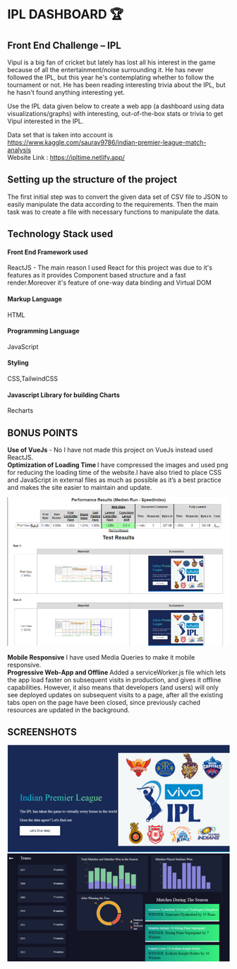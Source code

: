 # IPL DASHBOARD :trophy:
<h2 align="left">  Front End Challenge – IPL </h2>

Vipul is a big fan of cricket but lately has lost all his interest in the game because of all the entertainment/noise surrounding it. He has never followed the IPL, but this year he's contemplating whether to follow the tournament or not. He has been reading interesting trivia about the IPL, but he hasn't found anything interesting yet.

Use the IPL data given below to create a web app (a dashboard using data visualizations/graphs) with interesting, out-of-the-box stats or trivia to get Vipul interested in the IPL.

Data set that is taken into account is https://www.kaggle.com/saurav9786/indian-premier-league-match-analysis <br/>
Website Link : https://ipltime.netlify.app/

## Setting up the structure of the project
The first initial step was to convert the given data set of CSV file to JSON to easily manipulate the data according to the requirements. Then the main task was to create a file
with necessary functions to manipulate the data.

## Technology Stack used
<h4>Front End Framework used</h4> ReactJS - The main reason I used React for this project was due to it's features as it provides Component based structure and a fast render.Moreover it's feature of one-way data binding and Virtual DOM</br>
<h4>Markup Language</h4> HTML<br/>
<h4>Programming Language </h4>JavaScript<br/>
<h4>Styling </h4>CSS,TailwindCSS<br/>
<h4>Javascript Library for building Charts </h4>Recharts<br/>

## BONUS POINTS
<b>Use of VueJs</b> - No I have not made this project on VueJs instead used ReactJS. <br/>
<b> Optimization of Loading Time </b> I have compressed the images and used png for reducing the loading time of the website.I have also tried to place CSS and JavaScript in external files as much as possible as it’s a best practice and makes the site easier to maintain and update.

<img src= "https://github.com/tanvi003/CricManiac/blob/develop/src/Screenshots/Loading%20Time.PNG"/>

<b>Mobile Responsive</b> I have used Media Queries to make it mobile responsive. <br/>
<b> Progressive Web-App and Offline </b> Added a serviceWorker.js file which lets the app load faster on subsequent visits in production, and gives
 it offline capabilities. However, it also means that developers (and users)
 will only see deployed updates on subsequent visits to a page, after all the
 existing tabs open on the page have been closed, since previously cached
 resources are updated in the background.

## SCREENSHOTS

<img src= "https://github.com/tanvi003/CricManiac/blob/develop/src/Screenshots/LandingPage.PNG"/>
<img src ="https://github.com/tanvi003/CricManiac/blob/develop/src/Screenshots/Dashboard.PNG"/>
